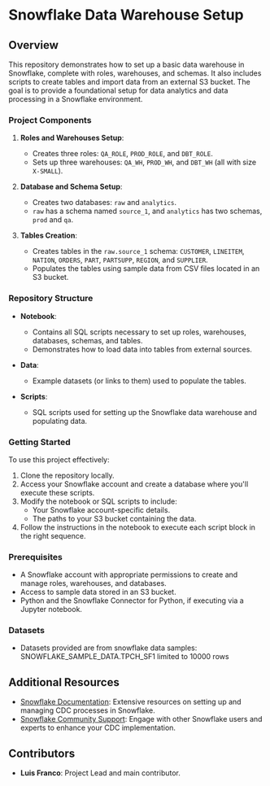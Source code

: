 # Snowflake Data Warehouse Setup

## Overview

This repository demonstrates how to set up a basic data warehouse in Snowflake, complete with roles, warehouses, and schemas. It also includes scripts to create tables and import data from an external S3 bucket. The goal is to provide a foundational setup for data analytics and data processing in a Snowflake environment.

### Project Components

1. **Roles and Warehouses Setup**:
   - Creates three roles: `QA_ROLE`, `PROD_ROLE`, and `DBT_ROLE`.
   - Sets up three warehouses: `QA_WH`, `PROD_WH`, and `DBT_WH` (all with size `X-SMALL`).

2. **Database and Schema Setup**:
   - Creates two databases: `raw` and `analytics`.
   - `raw` has a schema named `source_1`, and `analytics` has two schemas, `prod` and `qa`.

3. **Tables Creation**:
   - Creates tables in the `raw.source_1` schema: `CUSTOMER`, `LINEITEM`, `NATION`, `ORDERS`, `PART`, `PARTSUPP`, `REGION`, and `SUPPLIER`.
   - Populates the tables using sample data from CSV files located in an S3 bucket.

### Repository Structure

- **Notebook**:
  - Contains all SQL scripts necessary to set up roles, warehouses, databases, schemas, and tables.
  - Demonstrates how to load data into tables from external sources.

- **Data**:
  - Example datasets (or links to them) used to populate the tables.

- **Scripts**:
  - SQL scripts used for setting up the Snowflake data warehouse and populating data.

### Getting Started

To use this project effectively:

1. Clone the repository locally.
2. Access your Snowflake account and create a database where you'll execute these scripts.
3. Modify the notebook or SQL scripts to include:
   - Your Snowflake account-specific details.
   - The paths to your S3 bucket containing the data.
4. Follow the instructions in the notebook to execute each script block in the right sequence.

### Prerequisites

- A Snowflake account with appropriate permissions to create and manage roles, warehouses, and databases.
- Access to sample data stored in an S3 bucket.
- Python and the Snowflake Connector for Python, if executing via a Jupyter notebook.

### Datasets

- Datasets provided are from snowflake data samples: SNOWFLAKE_SAMPLE_DATA.TPCH_SF1 limited to 10000 rows

## Additional Resources

- [Snowflake Documentation](https://docs.snowflake.com): Extensive resources on setting up and managing CDC processes in Snowflake.
- [Snowflake Community Support](https://community.snowflake.com): Engage with other Snowflake users and experts to enhance your CDC implementation.

## Contributors

- **Luis Franco**: Project Lead and main contributor.



